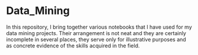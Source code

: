 # Data_Mining

In this repository, I bring together various notebooks that I have used for my data mining projects.
Their arrangement is not neat and they are certainly incomplete in several places, they serve only for illustrative purposes and as concrete evidence of the skills acquired in the field.

